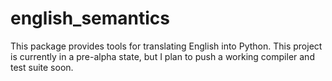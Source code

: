 # english_semantics
This package provides tools for translating English into Python. This project is currently in a pre-alpha state, but I plan to push a working compiler and test suite soon.
